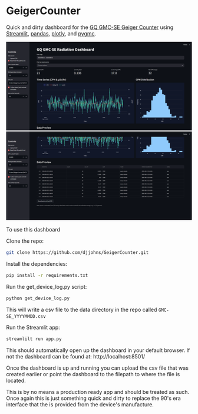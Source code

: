 # GeigerCounter

Quick and dirty dashboard for the 
[GQ GMC-SE Geiger Counter](https://www.gqelectronicsllc.com/comersus/store/comersus_viewItem.asp?idProduct=5845) using [Streamlit](https://docs.streamlit.io/), [pandas](https://pandas.pydata.org/docs/), [plotly](https://plotly.com/python/), and [pygmc](https://github.com/Wikilicious/pygmc). 

![Screenshot of GQ GMC-SE Dashboard](./img/Screenshot1.png)
![Screenshot of GQ GMC-SE Dashboard](./img/Screenshot2.png)

To use this dashboard

Clone the repo:
```bash
git clone https://github.com/djjohns/GeigerCounter.git
```

Install the dependencies:
```bash
pip install -r requirements.txt
```

Run the get_device_log.py script:
```bash
python get_device_log.py
```

This will write a csv file to the data directory in the repo called 
``GMC-SE_YYYYMMDD.csv``

Run the Streamlit app:
```bash
streamlilt run app.py
```

This should automatically open up the dashboard in your default browser. If not
the dashboard can be found at:
http://localhost:8501/

Once the dashboard is up and running you can upload the csv file that was 
created earlier or point the dashboard to the filepath to where the file is 
located.

This is by no means a production ready app and should be treated as such. Once 
again this is just something quick and dirty to replace the 90's era interface 
that the is provided from the device's manufacture.